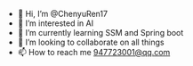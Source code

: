 - 👋 Hi, I’m @ChenyuRen17
- 👀 I’m interested in AI
- 🌱 I’m currently learning SSM and Spring boot
- 💞️ I’m looking to collaborate on all things
- 📫 How to reach me 947723001@qq.com

<!---
ChenyuRen17/ChenyuRen17 is a ✨ special ✨ repository because its `README.md` (this file) appears on your GitHub profile.
You can click the Preview link to take a look at your changes.
--->
